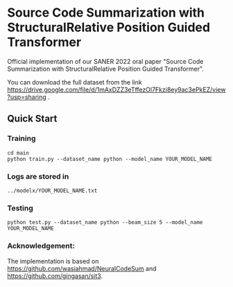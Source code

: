 # Source Code Summarization with StructuralRelative Position Guided Transformer
Official implementation of our SANER 2022 oral paper "Source Code Summarization with StructuralRelative Position Guided Transformer".

You can download the full dataset from the link https://drive.google.com/file/d/1mAxDZZ3eTffezOl7Fkzi8ey9ac3ePkEZ/view?usp=sharing .

## Quick Start

### Training
```
cd main
python train.py --dataset_name python --model_name YOUR_MODEL_NAME
``` 

### Logs are stored in 
```
../modelx/YOUR_MODEL_NAME.txt
```

### Testing
```
python test.py --dataset_name python --beam_size 5 --model_name YOUR_MODEL_NAME
```

### Acknowledgement: 
The implementation is based on https://github.com/wasiahmad/NeuralCodeSum and https://github.com/gingasan/sit3.
